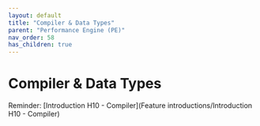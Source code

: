 ```yaml
---
layout: default
title: "Compiler & Data Types"
parent: "Performance Engine (PE)"
nav_order: 58
has_children: true
---
```

# Compiler & Data Types
Reminder: [Introduction H10 - Compiler](Feature introductions/Introduction H10 - Compiler)
